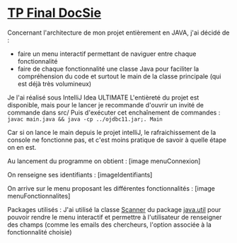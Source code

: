 # [TP Final DocSie](/)


Concernant l'architecture de mon projet entièrement en JAVA, j'ai décidé de : 
- faire un menu interactif permettant de naviguer entre chaque fonctionnalité 
- faire de chaque fonctionnalité une classe Java pour faciliter la compréhension du code et surtout le main de la classe principale (qui est déjà très volumineux)


Je l'ai réalisé sous IntelliJ Idea ULTIMATE
L'entièreté du projet est disponible, mais pour le lancer je recommande d'ouvrir un invité de commande dans src/
Puis d'exécuter cet enchaînement de commandes :
`javac main.java && java -cp ../ojdbc11.jar;. Main`


Car si on lance le main depuis le projet intelliJ, le rafraichissement de la console ne fonctionne pas, et c'est moins pratique de savoir à quelle étape on en est.

Au lancement du programme on obtient : 
[image menuConnexion]

On renseigne ses identifiants :
[imageIdentifiants]

On arrive sur le menu proposant les différentes fonctionnalités : 
[image menuFonctionnalites]





Packages utilisés :
J'ai utilisé la classe [Scanner](https://docs.oracle.com/javase/8/docs/api/java/util/Scanner.html) du package [java.util](https://docs.oracle.com/javase/8/docs/api/java/util/package-summary.html) pour pouvoir rendre le menu interactif et permettre à l'utilisateur de renseigner des champs (comme les emails des chercheurs, l'option associée à la fonctionnalité choisie)  
